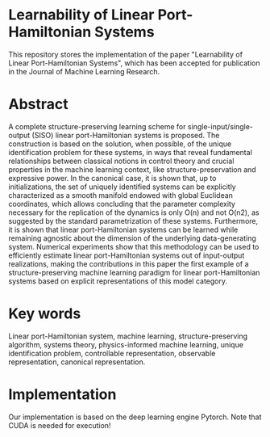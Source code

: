 # Learnability of Linear Port-Hamiltonian Systems
This repository stores the implementation of the paper "Learnability of Linear Port-Hamiltonian Systems", which has been accepted for publication in the Journal of Machine Learning Research. 

# Abstract
A complete structure-preserving learning scheme for single-input/single-output (SISO) linear port-Hamiltonian systems is proposed. The construction is based on the solution, when possible, of the unique identification problem for these systems, in ways that reveal fundamental relationships between classical notions in control theory and crucial properties in the machine learning context, like structure-preservation and expressive power. In the canonical case, it is shown that, up to initializations, the set of uniquely identified systems can be explicitly characterized as a smooth manifold endowed with global Euclidean coordinates, which allows concluding that the parameter complexity necessary for the replication of the dynamics is only O(n) and not O(n2), as suggested by the standard parametrization of these systems. Furthermore, it is shown that linear port-Hamiltonian systems can be learned while remaining agnostic about the dimension of the underlying data-generating system. Numerical experiments show that this methodology can be used to efficiently estimate linear port-Hamiltonian systems out of input-output realizations, making the contributions in this paper the first example of a structure-preserving machine learning paradigm for linear port-Hamiltonian systems based on explicit representations of this model category.

# Key words
Linear port-Hamiltonian system, machine learning, structure-preserving algorithm, systems theory, physics-informed machine learning, unique identification problem, controllable representation, observable representation, canonical representation.

# Implementation
Our implementation is based on the deep learning engine Pytorch. Note that CUDA is needed for execution!
